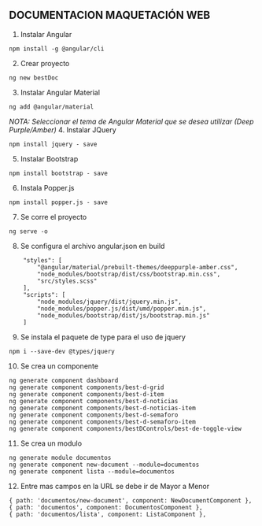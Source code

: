 ## DOCUMENTACION MAQUETACIÓN WEB

1. Instalar Angular
```
npm install -g @angular/cli 
```

2. Crear proyecto
```
ng new bestDoc
```

3. Instalar Angular Material
```
ng add @angular/material
```
*_NOTA: Seleccionar el tema de Angular Material que se desea utilizar (Deep Purple/Amber)_*
4. Instalar JQuery
```
npm install jquery - save
```
5. Instalar Bootstrap
```
npm install bootstrap - save
```

6. Instala Popper.js
```
npm install popper.js - save
```
7. Se corre el proyecto
```
ng serve -o
```

8. Se configura el archivo angular.json en build
```
    "styles": [
        "@angular/material/prebuilt-themes/deeppurple-amber.css",
        "node_modules/bootstrap/dist/css/bootstrap.min.css",
        "src/styles.scss"
    ],
    "scripts": [
        "node_modules/jquery/dist/jquery.min.js",
        "node_modules/popper.js/dist/umd/popper.min.js",
        "node_modules/bootstrap/dist/js/bootstrap.min.js"
    ]
```

9. Se instala el paquete de type para el uso de jquery
```
npm i --save-dev @types/jquery
```

10. Se crea un componente
```
ng generate component dashboard
ng generate component components/best-d-grid
ng generate component components/best-d-item
ng generate component components/best-d-noticias
ng generate component components/best-d-noticias-item
ng generate component components/best-d-semaforo
ng generate component components/best-d-semaforo-item
ng generate component components/bestDControls/best-de-toggle-view
```

11. Se crea un modulo
```
ng generate module documentos
ng generate component new-document --module=documentos
ng generate component lista --module=documentos
```

12. Entre mas campos en la URL se debe ir de Mayor a Menor
```
{ path: 'documentos/new-document', component: NewDocumentComponent },
{ path: 'documentos', component: DocumentosComponent },
{ path: 'documentos/lista', component: ListaComponent },
```